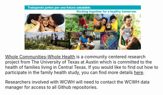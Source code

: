 <p style="text-align:center;" align="center">
  <img align="center" src="https://github.com/whole-communities-whole-health/.github/blob/main/profile/WCWH_FB_CoverPhoto.jpeg" width="75%" /></p>

  [Whole Communities-Whole Health](https://join.wholecommunities.utexas.edu) is a community centered research project from The University of Texas at Austin which is committed to the health of families living in Central Texas. If you would like to find out how to participate in the family health study, you can find more details [here](https://join.wholecommunities.utexas.edu).

  Researchers involved with WCWH will need to contact the WCWH data manager for access to all Github repositories.

